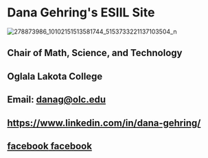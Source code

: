 
## <h1>Dana Gehring's ESIIL Site</h1>

![278873986_10102151513581744_5153733221137103504_n](https://user-images.githubusercontent.com/78752548/227621682-dd7aa54b-4e14-4746-ac09-a13cff9464c6.jpg)

## Chair of Math, Science, and Technology
## Oglala Lakota College

## Email: danag@olc.edu
## https://www.linkedin.com/in/dana-gehring/
## [facebook](https://www.facebook.com/dana.gehring)<a href="https://www.facebook.com/dana.gehring"> facebook</a>
